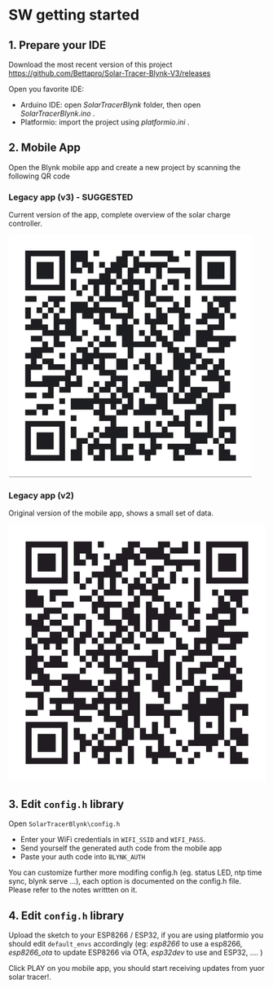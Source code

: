 # SW getting started

## 1. Prepare your IDE
Download the most recent version of this project https://github.com/Bettapro/Solar-Tracer-Blynk-V3/releases

Open you favorite IDE:
 - Arduino IDE:  open *SolarTracerBlynk* folder, then open *SolarTracerBlynk.ino* .
 - Platformio: import the project using *platformio.ini* .


## 2. Mobile App

Open the Blynk mobile app and create a new project by scanning the following QR code


### Legacy app (v3) - SUGGESTED
Current version of the app, complete overview of the solar charge controller.

![Project QR Code](../images/blynk-app-qr-code_v3.png)

### Legacy app (v2)
Original version of the mobile app, shows a small set of data.

![Project QR Code](../images/blynk-app-qr-code.png)

## 3. Edit `config.h` library
Open `SolarTracerBlynk\config.h`

* Enter your WiFi credentials in `WIFI_SSID` and `WIFI_PASS`.
* Send yourself the generated auth code from the mobile app
* Paste your auth code into `BLYNK_AUTH`

You can customize further more modifing config.h (eg. status LED, ntp time sync, blynk serve ...), each option is documented on the config.h file.
Please refer to the notes writtten on it.


## 4. Edit `config.h` library
Upload the sketch to your ESP8266 / ESP32, if you are using platformio you should edit `default_envs` accordingly (eg: *esp8266* to use a esp8266, *esp8266_ota* to update ESP8266 via OTA, *esp32dev* to use and ESP32, .... )

Click PLAY on you mobile app, you should start receiving updates from yuor solar tracer!.